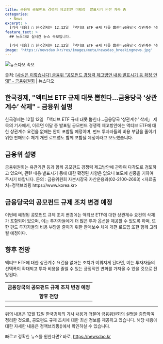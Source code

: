 ```yaml
---
title: 금융위 공모펀드 경쟁력 제고방안 미확정  발표시기 논란 계속 중
categories:
  - News
excerpt: >
  [기사 내용] □ 한국경제는 12.12일 「액티브 ETF 규제 대못 뽑힌다금융당국 상관계수 삭제」 제하의 기…
feature_text: >
  ## 뉴스다오 실시간 뉴스 속보입니다.

  [기사 내용] □ 한국경제는 12.12일 「액티브 ETF 규제 대못 뽑힌다금융당국 상관계수 삭제」 제하의 기…
image: 'https://newsdao.kr/res/images/meta/newsdao_breakingnews.jpg'
---
```


![뉴스다오 속보](https://newsdao.kr/res/images/meta/newsdao_breakingnews.jpg)

<p>출처: <a href="https://newsdao.kr/2791" rel="dofollow">[사실은 이렇습니다] 금융위 “공모펀드 경쟁력 제고방안 내용·발표시기 등 확정 안돼” - 금융위원회</a> | 뉴스다오</p>

<h2>한국경제, "액티브 ETF 규제 대못 뽑힌다…금융당국 ‘상관계수’ 삭제" - 금융위 설명</h2>

<p data-ke-size="size16">한국경제는 12월 12일 「액티브 ETF 규제 대못 뽑힌다…금융당국 ‘상관계수’ 삭제」 제목의 기사에서, 이르면 이달 중 발표될 공모펀드 경쟁력 제고방안에는 액티브 ETF에 대한 상관계수 요건을 없애는 안이 포함될 예정이며, 펀드 투자자들의 비용 부담을 줄이기 위한 판매보수 체계 개편 로드맵도 함께 포함될 예정이라고 보도했습니다.</p>

<h2 data-ke-size="size26">금융위 설명</h2>

<p data-ke-size="size16">금융위원회는 유관기관 등과 함께 공모펀드 경쟁력 제고방안에 관하여 다각도로 검토하고 있으며, 관련 내용·발표시기 등에 대한 확정된 사항은 없으니 보도에 신중을 기하여 주시기 바랍니다. 문의 : 금융위원회 자본시장국 자산운용과(02-2100-2663) <자료출처=정책브리핑 https://www.korea.kr></p>

<h2 data-ke-size="size26">금융당국의 공모펀드 규제 조치 변경 예정</h2>

<p data-ke-size="size16">이번에 예정된 공모펀드 규제 조치 변경에는 액티브 ETF에 대한 상관계수 요건의 삭제가 포함되어 있으며, 이는 투자자들에게 더 많은 투자 옵션을 제공할 수 있도록 하며, 또한 펀드 투자자들의 비용 부담을 줄이기 위한 판매보수 체계 개편 로드맵 또한 함께 고려될 예정이다.</p>

<h2 data-ke-size="size26">향후 전망</h2>

<p data-ke-size="size16">액티브 ETF에 대한 상관계수 요건을 없애는 조치가 이뤄지게 된다면, 이는 투자자들의 선택폭이 확대되고 투자 비용을 줄일 수 있는 긍정적인 변화를 가져올 수 있을 것으로 전망된다.</p>

<table>
  <tr>
    <td style="text-align: center; height: 17px;"><b>금융당국의 공모펀드 규제 조치 변경 예정</b></td>
  </tr>
  <tr>
    <td style="text-align: center; height: 17px;"><b>향후 전망</b></td>
  </tr>
</table>

<hr>

<p data-ke-size="size16">위의 내용은 12월 12일 한국경제의 기사 내용과 더불어 금융위원회의 설명을 종합하여 정리한 것으로, 공모펀드 규제 조치에 대한 최신 정보를 제공하고 있습니다. 해당 내용에 대한 자세한 내용은 정책브리핑()에서 확인하실 수 있습니다.</p> 

빠르고 정확한 뉴스를 원한다면? 바로, <a href="https://newsdao.kr" rel="dofollow">https://newsdao.kr</a>


    
